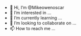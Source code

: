 - 👋 Hi, I’m @Mikeowenoscar
- 👀 I’m interested in ...
- 🌱 I’m currently learning ...
- 💞️ I’m looking to collaborate on ...
- 📫 How to reach me ...

<!---
Mikeowenoscar/Mikeowenoscar is a ✨ special ✨ repository because its `README.md` (this file) appears on your GitHub profile.
You can click the Preview link to take a look at your changes.
--->
